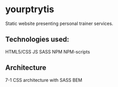# yourptrytis

Static website presenting personal trainer services.

## Technologies used:
HTML5/CSS JS SASS NPM NPM-scripts 

## Architecture
7-1 CSS architecture with SASS
BEM 
